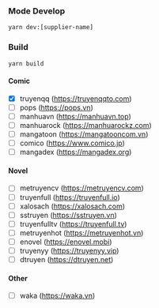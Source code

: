 


### Mode Develop 
```shell
yarn dev:[supplier-name]
```

### Build

```shell
yarn build
```



#### Comic

- [x] truyenqq (https://truyenqqto.com)
- [ ] pops (https://pops.vn)
- [ ] manhuavn (https://manhuavn.top)
- [ ] manhuarock (https://manhuarockz.com)
- [ ] mangatoon (https://mangatooncom.vn)
- [ ] comico (https://www.comico.jp)
- [ ] mangadex (https://mangadex.org)

#### Novel

- [ ] metruyencv (https://metruyencv.com)
- [ ] truyenfull (https://truyenfull.io)
- [ ] xalosach (https://xalosach.com)
- [ ] sstruyen (https://sstruyen.vn)
- [ ] truyenfulltv (https://truyenfull.tv)
- [ ] metruyenhot (https://metruyenhot.vn)
- [ ] enovel (https://enovel.mobi)
- [ ] truyenyy (https://truyenyy.vip)
- [ ] dtruyen (https://dtruyen.net)
#### Other
- [ ] waka (https://waka.vn)
